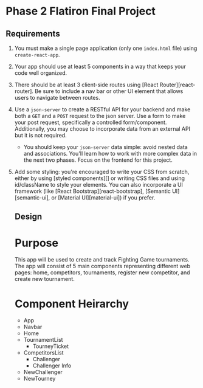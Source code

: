 # Phase 2 Flatiron Final Project

## Requirements

1. You must make a single page application (only one `index.html` file) using
   `create-react-app`.
2. Your app should use at least 5 components in a way that keeps your code well
   organized.
3. There should be at least 3 client-side routes using [React
   Router][react-router]. Be sure to include a nav bar or other UI element that
   allows users to navigate between routes.
4. Use a `json-server` to create a RESTful API for your backend and make both a
   `GET` and a `POST` request to the json server. Use a form to make your post
   request, specifically a controlled form/component. Additionally, you may
   choose to incorporate data from an external API but it is not required.
   - You should keep your `json-server` data simple: avoid nested data and
     associations. You'll learn how to work with more complex data in the next
     two phases. Focus on the frontend for this project.
5. Add some styling: you're encouraged to write your CSS from scratch, either by
   using [styled components][] or writing CSS files and using id/className to
   style your elements. You can also incorporate a UI framework (like [React
   Bootstrap][react-bootstrap], [Semantic UI][semantic-ui], or [Material
   UI][material-ui]) if you prefer.

   ## Design

   # Purpose
   This app will be used to create and track Fighting Game tournaments.
   The app will consist of 5 main components representing different web pages:
   home, competitors, tournaments, register new competitor, and create new tournament.

   # Component Heirarchy
   - App
    - Navbar
    - Home
    - TournamentList
        - TourneyTicket
    - CompetitorsList
        - Challenger
        - Challenger Info
    - NewChallenger
    - NewTourney